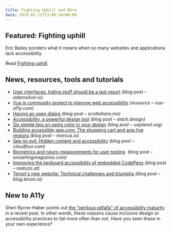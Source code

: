 ```yaml
---
title: Fighting Uphill and More
date: 2019-03-11T13:00:24+00:00
---
```


## Featured: Fighting uphill

Eric Bailey ponders what it means when so many websites and applications lack accessibility.

Read [Fighting uphill](https://ericwbailey.design/writing/2019-03-05-fighting-uphill.html).

## News, resources, tools and tutorials

- [User interfaces: hiding stuff should be a last resort](https://adamsilver.io/articles/user-interfaces-hiding-stuff-should-be-a-last-resort/) *(blog post – adamsilver.io)*
- [Vue.js community project to improve web accessibility](https://vue-a11y.com/) *(resource – vue-a11y.com)*
- [Having an open dialog](https://www.scottohara.me/blog/2019/03/05/open-dialog.html) *(blog post – scottohara.me)*
- [Accessibility, a powerful design tool](https://slack.design/accessibility-a-powerful-design-tool-22f5e6d46278) *(blog post – slack.design)*
- [Six simple tips on using color in your design](https://uxplanet.org/5-simple-tips-on-using-color-in-your-design-40916d0dfa63) *(blog post – uxplanet.org)*
- [Building accessible-app.com: The shopping cart and aria-live regions](https://marcus.io/blog/a11y-app-shopping-cart-with-aria-live) *(blog post – marcus.io)*
- [See no evil: Hidden content and accessibility](https://cloudfour.com/thinks/see-no-evil-hidden-content-and-accessibility/) *(blog post – cloudfour.com)*
- [Biometrics and neuro-measurements for user testing](https://www.smashingmagazine.com/2019/03/biometrics-neuro-measurements-user-testing/)  *(blog post – smashingmagazine.com)*
- [Improving the keyboard accessibility of embedded CodePens](https://www.matuzo.at/blog/improving-the-keyboard-accessibility-of-codepen-embeds/) *(blog post – matuzo.at)*
- [Tenon's new website: Technical challenges and triumphs](https://blog.tenon.io/tenon-s-new-website-technical-challenges-and-triump) *(blog post – blog.tenon.io)*

## New to A11y

Sheri Byrne-Haber points out [the “perilous pitfalls” of accessibility maturity](https://medium.com/@sheribyrnehaber/the-perilous-pitfalls-of-accessibility-maturity-a5cdba1bfec7) in a recent post. In other words, these reasons cause inclusive design or accessibility practices to fail more often than not. Have you seen these in your own experience?
